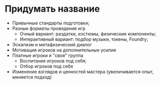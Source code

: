 # Придумать название
* Привычные стандарты подготовки;
* Разные форматы проведения игр
	* Очный вариант: раздатки, костюмы, физические компоненты;
	* Интерактивный вариант: подбор музыки, токены, Foundry;
* Эскапизм и метафизический диалог
* Мотивация игроков на дополнительные усилия
* Платные игроки и "своя" группа
	* Воспитание игроков под себя;
	* Отбор игроков под себя
* Изменение взглядов и ценностей мастера (увеличивается опыт, меняется подход)